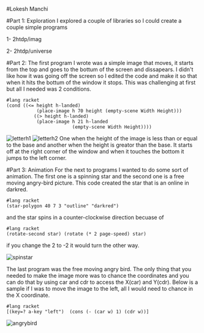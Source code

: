 #Lokesh Manchi

#Part 1: Exploration
I explored a couple of libraries so I could create a couple simple programs

1- 2htdp/imag

2- 2htdp/universe
 
#Part 2: 
The first program I wrote was a simple image that moves, it starts from the top and goes to the bottum of the screen and
dissapears. I didn't like how it was going off the screen so I edited the code and make it so that when it hits the bottum of the window it stops. This was challenging at first but all I needed was 2 conditions. 
```racket
#lang racket
(cond ((<= height h-landed)
           (place-image h 70 height (empty-scene Width Height)))
          ((> height h-landed)
           (place-image h 21 h-landed
                        (empty-scene Width Height))))

```

![letterh1](https://cloud.githubusercontent.com/assets/12664198/14191419/cf83fcc0-f765-11e5-8d19-9635114e286a.jpg)
![letterh2](https://cloud.githubusercontent.com/assets/12664198/14191523/392bf13c-f766-11e5-89f4-b6908fc61d77.jpg)
One when the height of the image is less than or equal to the base and another when the height is greator than the base. It starts off at the right corner of the window and when it touches the bottom it jumps to the left corner.

#Part 3: Animation
 For the next to programs I wanted to do some sort of animation. The first one is a spinning star and the second one is a free moving angry-bird picture. This code created the star that is an online in darkred.
 ```racket
#lang racket
(star-polygon 40 7 3 "outline" "darkred")
```
and the star spins in a counter-clockwise direction becuase of
```racket
#lang racket
(rotate-second star) (rotate (* 2 page-speed) star)
```
if you change the 2 to -2 it would turn the other way.

![spinstar](https://cloud.githubusercontent.com/assets/12664198/14191546/5b92eb54-f766-11e5-88a0-6b18c2df610b.jpg)


The last program was the free moving angry bird. The only thing that you needed to make the image more was to chance the coordinates and you can do that by using car and cdr to access the X(car) and Y(cdr). Below is a sample if I was to move the image to the left, all I would need to chance in the X coordinate.
```racket
#lang racket
[(key=? a-key "left")  (cons (- (car w) 1) (cdr w))]
```
 ![angrybird](https://cloud.githubusercontent.com/assets/12664198/14191527/40e12de8-f766-11e5-8fd0-ab2fd269eaf7.png)







